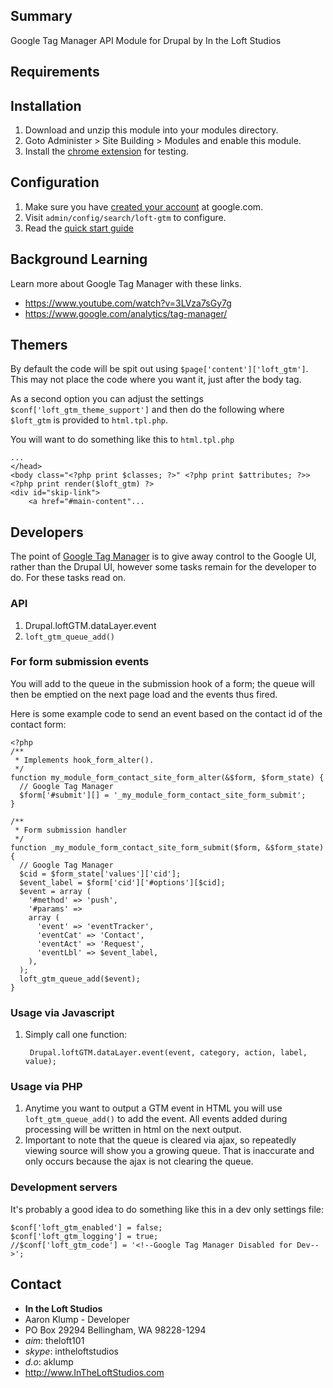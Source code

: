 ## Summary

Google Tag Manager API Module for Drupal by In the Loft Studios

## Requirements


## Installation

1. Download and unzip this module into your modules directory.
1. Goto Administer > Site Building > Modules and enable this module.
1. Install the [chrome extension](https://chrome.google.com/webstore/detail/tag-assistant-by-google/kejbdjndbnbjgmefkgdddjlbokphdefk?hl=en) for testing.

## Configuration

1. Make sure you have [created your account](https://www.google.com/analytics/tag-manager/get-started/) at google.com.
1. Visit `admin/config/search/loft-gtm` to configure.
1. Read the [quick start guide](https://developers.google.com/tag-manager/quickstart)

## Background Learning

Learn more about Google Tag Manager with these links.
* <https://www.youtube.com/watch?v=3LVza7sGy7g>
* <https://www.google.com/analytics/tag-manager/>

## Themers

By default the code will be spit out using `$page['content']['loft_gtm']`.  This may not place the code where you want it, just after the body tag.

As a second option you can adjust the settings `$conf['loft_gtm_theme_support']` and then do the following where `$loft_gtm` is provided to `html.tpl.php`.

You will want to do something like this to `html.tpl.php`
    
    ...
    </head>
    <body class="<?php print $classes; ?>" <?php print $attributes; ?>>
    <?php print render($loft_gtm) ?>
    <div id="skip-link">
        <a href="#main-content"...

## Developers

The point of [Google Tag Manager](https://www.google.com/analytics/tag-manager/) is to give away control to the Google UI, rather than the Drupal UI, however some tasks remain for the developer to do.  For these tasks read on.

### API

1. Drupal.loftGTM.dataLayer.event
1. `loft_gtm_queue_add()`

### For form submission events

You will add to the queue in the submission hook of a form; the queue will then be emptied on the next page load and the events thus fired.

Here is some example code to send an event based on the contact id of the contact form:

    <?php
    /**
     * Implements hook_form_alter().
     */
    function my_module_form_contact_site_form_alter(&$form, $form_state) {
      // Google Tag Manager
      $form['#submit'][] = '_my_module_form_contact_site_form_submit';
    }
    
    /**
     * Form submission handler
     */
    function _my_module_form_contact_site_form_submit($form, &$form_state) {
      // Google Tag Manager
      $cid = $form_state['values']['cid'];
      $event_label = $form['cid']['#options'][$cid];
      $event = array (
        '#method' => 'push',
        '#params' =>
        array (
          'event' => 'eventTracker',
          'eventCat' => 'Contact',
          'eventAct' => 'Request',
          'eventLbl' => $event_label,
        ),
      );
      loft_gtm_queue_add($event);
    }

### Usage via Javascript

1. Simply call one function:

        Drupal.loftGTM.dataLayer.event(event, category, action, label, value);
    
### Usage via PHP

1. Anytime you want to output a GTM event in HTML you will use `loft_gtm_queue_add()` to add the event.  All events added during processing will be written in html on the next output.
1. Important to note that the queue is cleared via ajax, so repeatedly viewing source will show you a growing queue.  That is inaccurate and only occurs because the ajax is not clearing the queue.

### Development servers

It's probably a good idea to do something like this in a dev only settings file:

    $conf['loft_gtm_enabled'] = false;
    $conf['loft_gtm_logging'] = true;
    //$conf['loft_gtm_code'] = '<!--Google Tag Manager Disabled for Dev-->';

## Contact

* **In the Loft Studios**
* Aaron Klump - Developer
* PO Box 29294 Bellingham, WA 98228-1294
* _aim_: theloft101
* _skype_: intheloftstudios
* _d.o_: aklump
* <http://www.InTheLoftStudios.com>
